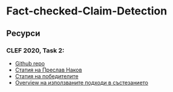 # Fact-checked-Claim-Detection

## Ресурси
 ### CLEF 2020, Task 2:
 
  - [Github repo](https://github.com/sshaar/clef2020-factchecking-task2)
  - [Статия на Преслав Наков](https://arxiv.org/pdf/2005.06058.pdf?fbclid=IwAR3Ta6vILOYZAr8AdMkHlR7m_5kgvsIJC0-X2RwPfKvrGxsiEruX0m99SSc)
  - [Статия на победителите](http://ceur-ws.org/Vol-2696/paper_134.pdf)
  - [Overview на използваните подходи в състезанието](https://arxiv.org/pdf/2007.07997v1.pdf)

